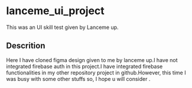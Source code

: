 # lanceme_ui_project

This was an UI skill test given by Lanceme up.

## Descrition

Here I have cloned figma design given to me by lanceme up.I have not integrated firebase auth in this
project.I have integrated firebase functionalities in my other repository project in github.However,
this time I was busy with some other stuffs so, I hope u will consider .